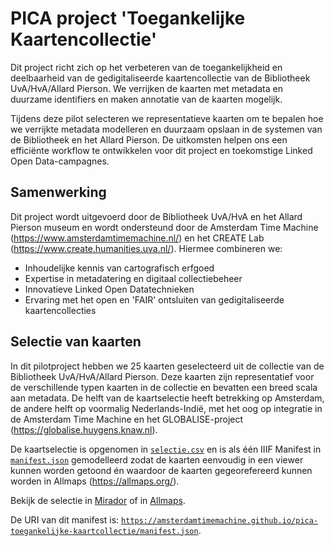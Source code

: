 # PICA project 'Toegankelijke Kaartencollectie'

Dit project richt zich op het verbeteren van de toegankelijkheid en deelbaarheid van de gedigitaliseerde kaartencollectie van de Bibliotheek UvA/HvA/Allard Pierson. We verrijken de kaarten met metadata en duurzame identifiers en maken annotatie van de kaarten mogelijk.

Tijdens deze pilot selecteren we representatieve kaarten om te bepalen hoe we verrijkte metadata modelleren en duurzaam opslaan in de systemen van de Bibliotheek en het Allard Pierson. De uitkomsten helpen ons een efficiënte workflow te ontwikkelen voor dit project en toekomstige Linked Open Data-campagnes.

## Samenwerking

Dit project wordt uitgevoerd door de Bibliotheek UvA/HvA en het Allard Pierson museum en wordt ondersteund door de Amsterdam Time Machine (https://www.amsterdamtimemachine.nl/) en het CREATE Lab (https://www.create.humanities.uva.nl/). Hiermee combineren we:
* Inhoudelijke kennis van cartografisch erfgoed
* Expertise in metadatering en digitaal collectiebeheer
* Innovatieve Linked Open Datatechnieken
* Ervaring met het open en 'FAIR' ontsluiten van gedigitaliseerde kaartencollecties

## Selectie van kaarten

In dit pilotproject hebben we 25 kaarten geselecteerd uit de collectie van de Bibliotheek UvA/HvA/Allard Pierson. Deze kaarten zijn representatief voor de verschillende typen kaarten in de collectie en bevatten een breed scala aan metadata. De helft van de kaartselectie heeft betrekking op Amsterdam, de andere helft op voormalig Nederlands-Indië, met het oog op integratie in de Amsterdam Time Machine en het GLOBALISE-project (https://globalise.huygens.knaw.nl).

De kaartselectie is opgenomen in [`selectie.csv`](selectie.csv) en is als één IIIF Manifest in [`manifest.json`](manifest.json) gemodelleerd zodat de kaarten eenvoudig in een viewer kunnen worden getoond én waardoor de kaarten gegeorefereerd kunnen worden in Allmaps (https://allmaps.org/).

Bekijk de selectie in [Mirador](https://projectmirador.org/embed/?iiif-content=https://amsterdamtimemachine.github.io/pica-toegankelijke-kaartcollectie/manifest.json) of in [Allmaps](https://editor.allmaps.org/#/collection?url=https%3A%2F%2Famsterdamtimemachine.github.io%2Fpica-toegankelijke-kaartcollectie%2Fmanifest.json).

De URI van dit manifest is: [`https://amsterdamtimemachine.github.io/pica-toegankelijke-kaartcollectie/manifest.json`](https://amsterdamtimemachine.github.io/pica-toegankelijke-kaartcollectie/manifest.json).

